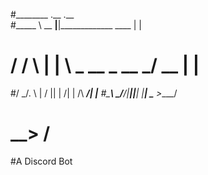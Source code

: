#________        .__                      .__   
#\_____  \  __ __|__|_____________   ____ |  |  
# /  / \  \|  |  \  \_  __ \_  __ \_/ __ \|  |  
#/   \_/.  \  |  /  ||  | \/|  | \/\  ___/|  |__
#\_____\ \_/____/|__||__|   |__|    \___  >____/
#       \__>                            \/      

#A Discord Bot
